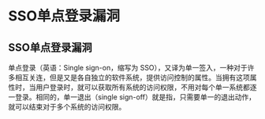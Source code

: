 # SSO单点登录漏洞

## SSO单点登录漏洞
单点登录（英语：Single sign-on，缩写为 SSO），又译为单一签入，一种对于许多相互关连，但是又是各自独立的软件系统，提供访问控制的属性。当拥有这项属性时，当用户登录时，就可以获取所有系统的访问权限，不用对每个单一系统都逐一登录。相同的，单一退出（single sign-off）就是指，只需要单一的退出动作，就可以结束对于多个系统的访问权限。

<DocsAD/>